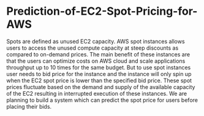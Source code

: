 # Prediction-of-EC2-Spot-Pricing-for-AWS
Spots are defined as unused EC2 capacity. AWS spot instances allows users to access the unused compute capacity at steep discounts as compared to on-demand prices. The main benefit of these instances are that the users can optimize costs on AWS cloud and scale applications throughput up to 10 times for the same budget. But to use spot instances user needs to bid price for the instance and the instance will only spin up when the EC2 spot price is lower than the specified bid price. These spot prices fluctuate based on the demand and supply of the available capacity of the EC2 resulting in interrupted execution of these instances.  We are planning to build a system which can predict the spot price for users before placing their bids.

